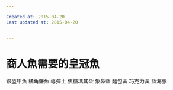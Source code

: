 ```yaml
---

Created at: 2015-04-20
Last updated at: 2015-04-20


---
```


# 商人魚需要的皇冠魚


銀盔甲魚
橘角鐮魚
導彈土
焦糖瑪其朵
象鼻藍
麵包黃
巧克力黃
藍海豚


